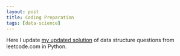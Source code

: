 ```yaml
---
layout: post
title: Coding Preparation
tags: [data-science]
---
```


Here I update [my updated solution](https://wangruinju.gitbooks.io/a-road-to-data-science/content/chapter-5-data-structure-with-python.html) of data structure questions from leetcode.com in Python.

